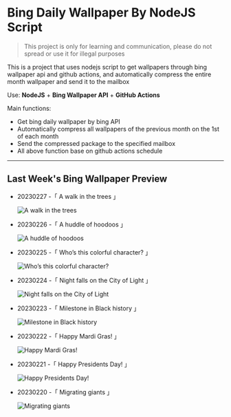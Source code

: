 # Bing Daily Wallpaper By NodeJS Script

> This project is only for learning and communication, please do not spread or use it for illegal purposes

This is a project that uses nodejs script to get wallpapers through bing wallpaper api and github actions, and automatically compress the entire month wallpaper and send it to the mailbox

Use: **NodeJS** + **Bing Wallpaper API** + **GitHub Actions**

Main functions:

- Get bing daily wallpaper by bing API
- Automatically compress all wallpapers of the previous month on the 1st of each month
- Send the compressed package to the specified mailbox
- All above function base on github actions schedule

---

## Last Week's Bing Wallpaper Preview

- 20230227 -「 A walk in the trees 」 
  ![A walk in the trees](https://bing.com/th?id=OHR.CanopyPeru_EN-US9715922202_UHD.jpg&rf=LaDigue_UHD.jpg&pid=hp&w=3840&h=2160&rs=1&c=4)
- 20230226 -「 A huddle of hoodoos 」 
  ![A huddle of hoodoos](https://bing.com/th?id=OHR.BryceAnniv_EN-US9498074213_UHD.jpg&rf=LaDigue_UHD.jpg&pid=hp&w=3840&h=2160&rs=1&c=4)
- 20230225 -「 Who’s this colorful character? 」 
  ![Who’s this colorful character?](https://bing.com/th?id=OHR.RichmondParkDuck_EN-US9381974155_UHD.jpg&rf=LaDigue_UHD.jpg&pid=hp&w=3840&h=2160&rs=1&c=4)
- 20230224 -「 Night falls on the City of Light 」 
  ![Night falls on the City of Light](https://bing.com/th?id=OHR.BlueWinterParis_EN-US2358774284_UHD.jpg&rf=LaDigue_UHD.jpg&pid=hp&w=3840&h=2160&rs=1&c=4)
- 20230223 -「 Milestone in Black history 」 
  ![Milestone in Black history](https://bing.com/th?id=OHR.FreedomRallyChi_EN-US2565810173_UHD.jpg&rf=LaDigue_UHD.jpg&pid=hp&w=3840&h=2160&rs=1&c=4)
- 20230222 -「 Happy Mardi Gras! 」 
  ![Happy Mardi Gras!](https://bing.com/th?id=OHR.MardiGrasNOLA_EN-US1003373004_UHD.jpg&rf=LaDigue_UHD.jpg&pid=hp&w=3840&h=2160&rs=1&c=4)
- 20230221 -「 Happy Presidents Day! 」 
  ![Happy Presidents Day!](https://bing.com/th?id=OHR.PresDayDC_EN-US2054662773_UHD.jpg&rf=LaDigue_UHD.jpg&pid=hp&w=3840&h=2160&rs=1&c=4)
- 20230220 -「 Migrating giants 」 
  ![Migrating giants](https://bing.com/th?id=OHR.MauiWhale_EN-US1928366389_UHD.jpg&rf=LaDigue_UHD.jpg&pid=hp&w=3840&h=2160&rs=1&c=4)